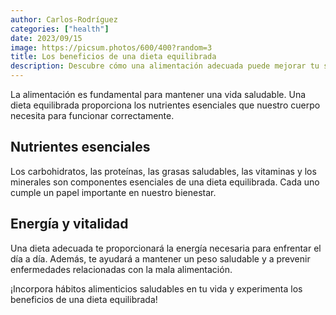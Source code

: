 ```yaml
---
author: Carlos-Rodríguez
categories: ["health"]
date: 2023/09/15
image: https://picsum.photos/600/400?random=3
title: Los beneficios de una dieta equilibrada
description: Descubre cómo una alimentación adecuada puede mejorar tu salud y calidad de vida.
---
```


La alimentación es fundamental para mantener una vida saludable. Una dieta equilibrada proporciona los nutrientes esenciales que nuestro cuerpo necesita para funcionar correctamente.

## Nutrientes esenciales

Los carbohidratos, las proteínas, las grasas saludables, las vitaminas y los minerales son componentes esenciales de una dieta equilibrada. Cada uno cumple un papel importante en nuestro bienestar.

## Energía y vitalidad

Una dieta adecuada te proporcionará la energía necesaria para enfrentar el día a día. Además, te ayudará a mantener un peso saludable y a prevenir enfermedades relacionadas con la mala alimentación.

¡Incorpora hábitos alimenticios saludables en tu vida y experimenta los beneficios de una dieta equilibrada!
